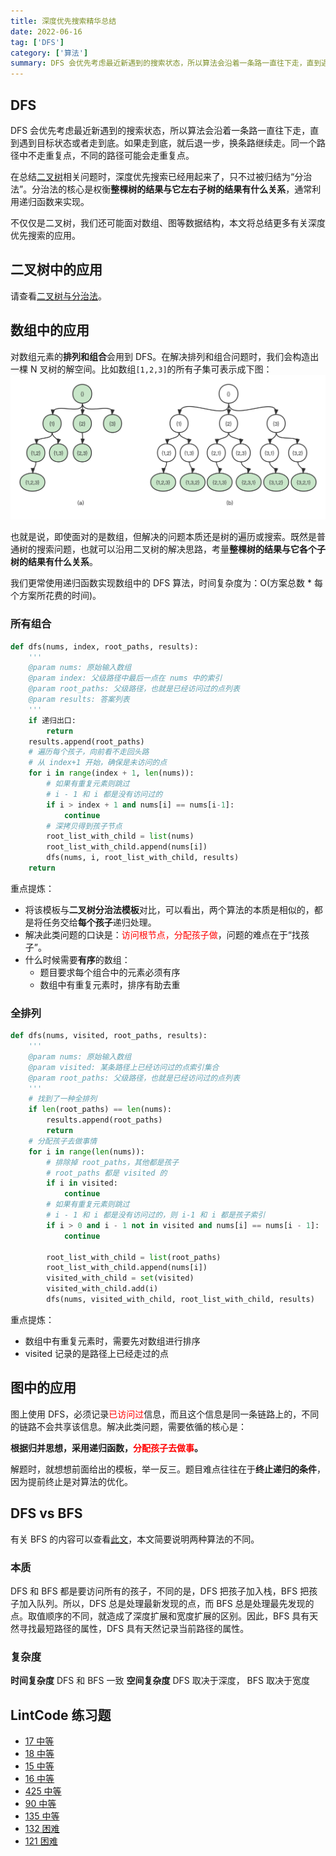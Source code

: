 ```yaml
---
title: 深度优先搜索精华总结
date: 2022-06-16
tag: ['DFS']
category: ['算法']
summary: DFS 会优先考虑最近新遇到的搜索状态，所以算法会沿着一条路一直往下走，直到遇到目标状态或者走到底。
---
```


## DFS
DFS 会优先考虑最近新遇到的搜索状态，所以算法会沿着一条路一直往下走，直到遇到目标状态或者走到底。如果走到底，就后退一步，换条路继续走。同一个路径中不走重复点，不同的路径可能会走重复点。

在总结[二叉树](/2022/05/28/2022-05-28-binary-tree/)相关问题时，深度优先搜索已经用起来了，只不过被归结为“分治法”。分治法的核心是权衡**整棵树的结果与它左右子树的结果有什么关系**，通常利用递归函数来实现。

不仅仅是二叉树，我们还可能面对数组、图等数据结构，本文将总结更多有关深度优先搜索的应用。

## 二叉树中的应用
请查看[二叉树与分治法](/2022/05/28/2022-05-28-binary-tree/)。

## 数组中的应用
对数组元素的**排列和组合**会用到 DFS。在解决排列和组合问题时，我们会构造出一棵 N 叉树的解空间。比如数组`[1,2,3]`的所有子集可表示成下图：
![[1,2,3]的(a)所有子集(b)全排列](/images/2022-06-16/dfs.jpg)

也就是说，即使面对的是数组，但解决的问题本质还是树的遍历或搜索。既然是普通树的搜索问题，也就可以沿用二叉树的解决思路，考量**整棵树的结果与它各个子树的结果有什么关系**。

我们更常使用递归函数实现数组中的 DFS 算法，时间复杂度为：O(方案总数 * 每个方案所花费的时间)。

### 所有组合
```python
def dfs(nums, index, root_paths, results):
    '''
    @param nums: 原始输入数组
    @param index: 父级路径中最后一点在 nums 中的索引
    @param root_paths: 父级路径，也就是已经访问过的点列表
    @param results: 答案列表
    '''
    if 递归出口:
        return
    results.append(root_paths)
    # 遍历每个孩子，向前看不走回头路
    # 从 index+1 开始，确保是未访问的点
    for i in range(index + 1, len(nums)):
        # 如果有重复元素则跳过
        # i - 1 和 i 都是没有访问过的
        if i > index + 1 and nums[i] == nums[i-1]:
            continue
        # 深拷贝得到孩子节点
        root_list_with_child = list(nums)
        root_list_with_child.append(nums[i])
        dfs(nums, i, root_list_with_child, results)
    return
```
重点提炼：
+ 将该模板与**二叉树分治法模板**对比，可以看出，两个算法的本质是相似的，都是将任务交给**每个孩子**递归处理。
+ 解决此类问题的口诀是：<span style="color:red">访问根节点，分配孩子做</span>，问题的难点在于“找孩子”。
+ 什么时候需要**有序**的数组：
    + 题目要求每个组合中的元素必须有序
    + 数组中有重复元素时，排序有助去重

### 全排列
```python
def dfs(nums, visited, root_paths, results):
    '''
    @param nums: 原始输入数组
    @param visited: 某条路径上已经访问过的点索引集合
    @param root_paths: 父级路径，也就是已经访问过的点列表
    '''
    # 找到了一种全排列
    if len(root_paths) == len(nums):
        results.append(root_paths)
        return
    # 分配孩子去做事情
    for i in range(len(nums)):
        # 排除掉 root_paths，其他都是孩子
        # root_paths 都是 visited 的
        if i in visited:
            continue
        # 如果有重复元素则跳过
        # i - 1 和 i 都是没有访问过的，则 i-1 和 i 都是孩子索引
        if i > 0 and i - 1 not in visited and nums[i] == nums[i - 1]:
            continue
        
        root_list_with_child = list(root_paths)
        root_list_with_child.append(nums[i])
        visited_with_child = set(visited)
        visited_with_child.add(i)
        dfs(nums, visited_with_child, root_list_with_child, results)
```
重点提炼：
+ 数组中有重复元素时，需要先对数组进行排序
+ visited 记录的是路径上已经走过的点

## 图中的应用
图上使用 DFS，必须记录<span style="color:red">已访问过</span>信息，而且这个信息是同一条链路上的，不同的链路不会共享该信息。解决此类问题，需要依循的核心是：

**根据归并思想，采用递归函数，<span style="color:red">分配孩子去做事</span>。**

解题时，就想想前面给出的模板，举一反三。题目难点往往在于**终止递归的条件**，因为提前终止是对算法的优化。

## DFS vs BFS
有关 BFS 的内容可以查看[此文](/2022/05/19/2022-05-19-bfs/)，本文简要说明两种算法的不同。
### 本质
DFS 和 BFS 都是要访问所有的孩子，不同的是，DFS 把孩子加入栈，BFS 把孩子加入队列。所以，DFS 总是处理最新发现的点，而 BFS 总是处理最先发现的点。取值顺序的不同，就造成了深度扩展和宽度扩展的区别。因此，BFS 具有天然寻找最短路径的属性，DFS 具有天然记录当前路径的属性。

### 复杂度
**时间复杂度** DFS 和 BFS 一致
**空间复杂度** DFS 取决于深度， BFS 取决于宽度


## LintCode 练习题
+ [17 中等](https://www.lintcode.com/problem/17/)
+ [18 中等](https://www.lintcode.com/problem/18/)
+ [15 中等](https://www.lintcode.com/problem/15/)
+ [16 中等](https://www.lintcode.com/problem/16/)
+ [425 中等](https://www.lintcode.com/problem/425/)
+ [90 中等](https://www.lintcode.com/problem/90/)
+ [135 中等](https://www.lintcode.com/problem/135/)
+ [132 困难](https://www.lintcode.com/problem/132/)
+ [121 困难](https://www.lintcode.com/problem/121/)

